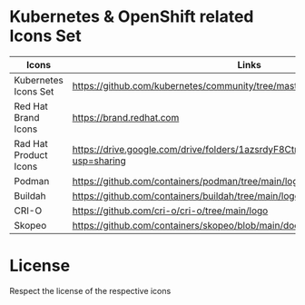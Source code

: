 # Kubernetes & OpenShift related Icons Set 

|Icons|Links|
|---|---|
|Kubernetes Icons Set|https://github.com/kubernetes/community/tree/master/icons|
|Red Hat Brand Icons|https://brand.redhat.com|
|Rad Hat Product Icons|https://drive.google.com/drive/folders/1azsrdyF8CtmqNG55D29IzL6Ap8aRlAGM?usp=sharing|
|Podman|https://github.com/containers/podman/tree/main/logo|
|Buildah|https://github.com/containers/buildah/tree/main/logos|
|CRI-O|https://github.com/cri-o/cri-o/tree/main/logo|
|Skopeo|https://github.com/containers/skopeo/blob/main/docs/skopeo.svg|

# License

Respect the license of the respective icons
